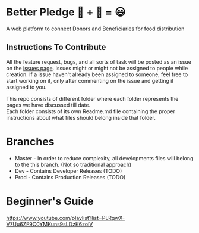 # Better Pledge 🤤 + 🍜 = 😃
A web platform to connect Donors and Beneficiaries for food distribution

## Instructions To Contribute
All the feature request, bugs, and all sorts of task will be posted as an issue on the [issues page](https://github.com/gscdit/Better-Pledge/issues). Issues might or might not be assigned to people while creation. If a issue haven't already been assigned to someone, feel free to start working on it, only after commenting on the issue and getting it assigned to you. 
 
This repo consists of different folder where each folder represents the pages we have discussed till date.<br>
Each folder consists of its own Readme.md file containing the proper instructions about what files should belong inside that folder. <br>

# Branches
* Master - In order to reduce complexity, all developments files will belong to the this branch. (Not so traditional approach)
* Dev - Contains Developer Releases (TODO)
* Prod - Contains Production Releases (TODO)

# Beginner's Guide
https://www.youtube.com/playlist?list=PLRqwX-V7Uu6ZF9C0YMKuns9sLDzK6zoiV 
